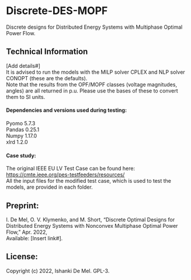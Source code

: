 # Discrete-DES-MOPF
 Discrete designs for Distributed Energy Systems with Multiphase Optimal Power Flow.
 
## Technical Information
[Add details#]
\
It is advised to run the models with the MILP solver CPLEX and NLP solver CONOPT (these are the defaults). 
\
Note that the results from the OPF/MOPF classes (voltage magnitudes, angles)
are all returned in p.u. Please use the bases of these to convert them to SI units. 

#### Dependencies and versions used during testing:
Pyomo 5.7.3  \
Pandas 0.25.1 \
Numpy 1.17.0 \
xlrd 1.2.0  

#### Case study:
The original IEEE EU LV Test Case can be found here: 
\
https://cmte.ieee.org/pes-testfeeders/resources/
\
All the input files for the modified test case, which is used to test the models, are provided in each folder. 

## Preprint:
I. De Mel, O. V. Klymenko, and M. Short, “Discrete Optimal Designs for Distributed Energy Systems with Nonconvex Multiphase Optimal Power Flow,” Apr. 2022, 
\
Available: [Insert link#].

## License:
Copyright (c) 2022, Ishanki De Mel. GPL-3.

